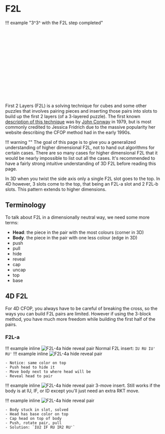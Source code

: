 # F2L

!!! example "3^3^ with the F2L step completed"
<div style="width:200px; height:219px">
    <script>AnimCube3("config=assets/animcube/AnimCube3.txt")</script>
</div>

First 2 Layers (F2L) is a solving technique for cubes and some other puzzles that involves pairing pieces and inserting those pairs into slots to build up the first 2 layers (of a 3-layered puzzle). The first known [description of this technique](https://www.cubinghistory.com/3x3/Methods/CFOP#first-two-layers) was by [John Conway](https://en.wikipedia.org/wiki/John_Horton_Conway) in 1979, but is most commonly credited to Jessica Fridrich due to the massive popularity her website describing the CFOP method had in the early 1990s.

!!! warning ""
    The goal of this page is to give you a generalized understanding of higher dimensional F2L, not to hand out algorithms for certain cases. There are so many cases for higher dimensional F2L that it would be nearly impossible to list out all the cases. It's recommended to have a fairly strong intuitive understanding of 3D F2L before reading this page.

In 3D when you twist the side axis only a single F2L slot goes to the top. In 4D however, 3 slots come to the top, that being an F2L-a slot and 2 F2L-b slots. This pattern extends to higher dimensions.

## Terminology

To talk about F2L in a dimensionally neutral way, we need some more terms:

- **Head**: the piece in the pair with the most colours (corner in 3D)
- **Body**. the piece in the pair with one less colour (edge in 3D)
- push
- pull
- hide
- reveal
- cap
- uncap
- top
- base

## 4D F2L

For 4D CFOP, you always have to be careful of breaking the cross, so the ways you can build F2L pairs are limited. However if using the 3-block method, you have much more freedom while building the first half of the pairs.

### F2L-a

!!! example inline
    ![F2L-4a hide reveal pair](https://assets.hypercubing.xyz/img/virt/F2L/F2L-4a_3.png)
    Normal F2L insert: `IU RU IU' RU'`
!!! example inline
    ![F2L-4a hide reveal pair](https://assets.hypercubing.xyz/img/virt/F2L/F2L-4a_1.png)

    - Notice: same color on top
    - Push head to hide it
    - Move body next to where head will be
    - Reveal head to pair

!!! example inline
    ![F2L-4a hide reveal pair](https://assets.hypercubing.xyz/img/virt/F2L/F2L-4a_4.png)
    3-move insert. Still works if the body is at IU, IF, or ID except you'll just need an extra RKT move.

!!! example inline
    ![F2L-4a hide reveal pair](https://assets.hypercubing.xyz/img/virt/F2L/F2L-4a_2.png)

    - Body stuck in slot, solved
    - Head has base color on top
    - Cap head on top of body
    - Push, rotate pair, pull
    - Solution: `IU2 IF RU IR2 RU'`
